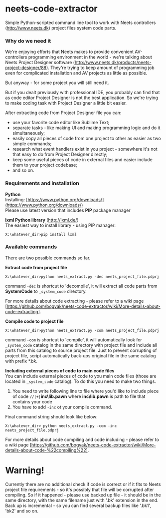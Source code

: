 # neets-code-extractor
Simple Python-scripted command line tool to work with Neets controllers (http://www.neets.dk) project files system code parts.

### Why do we need it
We're enjoying efforts that Neets makes to provide convenient AV-controllers programming environment in the world - we're talking about Neets Project Designer software (http://www.neets.dk/products/neets-project-designer/88).
They're trying to keep amount of programming job even for complicated installation and AV projects as little as possible.

But anyway - for some project you will still need it.

But if you dealt previously with professional IDE, you probably can find that as code editor Project Designer is not the best application. So we're trying to make coding task with Project Designer a little bit easier.

After extracting code from Project Designer file you can:
- use your favorite code editor like Sublime Text;
- separate tasks - like making UI and making programming logic and do it simultaneously;
- easily copy all pieces of code from one project to other as easier as two simple commands;
- research what event handlers exist in you project - somewhere it's not that easy to do from Project Designer directly;
- keep some useful pieces of code in external files and easier include them to your project codebase;
- and so on.

### Requirements and installation
**Python**  
Installing: [https://www.python.org/downloads/](https://www.python.org/downloads/)  
Please use latest version that includes **PIP** package manager

**lxml Python library** (http://lxml.de/)  
The easiest way to install library - using PIP manager:
```dos
X:\whatever_dir>pip install lxml
```

### Available commands
There are two possible commands so far.

**Extract code from project file**
```dos
X:\whatever_dir>python neets_extract.py -dec neets_project_file.pdprj
```
command `-dec` is shortcut to 'decompile', it will extract all code parts from **SystemCode** to `_system_code` directory.

For more details about code extracting - please refer to a wiki page [https://github.com/bogvak/neets-code-extractor/wiki/More-details-about-code-extracting].

**Compile code to project file**
```dos
X:\whatever_dir>python neets_extract.py -com neets_project_file.pdprj
```
command `-com` is shortcut to 'compile', it will automatically look for `_system_code` catalog in the same directory with project file and include all parts from this catalog to source project file.
Just to prevent corrupting of project file, script automatically back-ups original file in the same catalog with prefix _*.bk_.

**Including external pieces of code to main code files**  
You can include external pieces of code to you main code files (those are located in  `_system_code` catalog).
To do this you need to make two things.
1. You need to write following line to file where you'd like to include piece of code 
  `//|+|`**inc\lib.pawn**
  where **inc\lib.pawn** is path to file that contains your code
2. You have to add `-inc` ot your compile command.

Final command string should look like below:
```dos
X:\whatever_dir> python neets_extract.py -com -inc neets_project_file.pdprj
```

For more details about code compiling and code including - please refer to a wiki page [https://github.com/bogvak/neets-code-extractor/wiki/More-details-about-code-%22compiling%22].

# Warning!
Currently there are no additional check if code is correct or if it fits to Neets project file requirements - so it's possibly that file will be corrupted after compiling.
So if it happened - please use backed up file - it should be in the same directory, with the same filename just with '.bk' extension in the end. Back up is incremental - so you can find several backup files like '.bk1', 'bk2' and so on.
